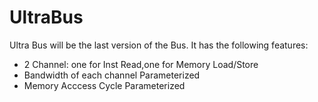 # UltraBus
Ultra Bus will be the last version of the Bus. It has the following features:
* 2 Channel: one for Inst Read,one for Memory Load/Store
* Bandwidth of each channel Parameterized
* Memory Acccess Cycle Parameterized